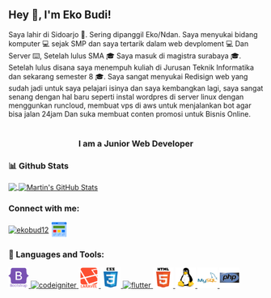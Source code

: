 ## Hey 👋, I'm Eko Budi!


Saya lahir di Sidoarjo 💒. Sering dipanggil Eko/Ndan. Saya menyukai bidang komputer 💻 sejak SMP  dan saya tertarik dalam web devploment 💻  Dan Server ⌨️, Setelah lulus SMA 🎓 Saya masuk di magistra surabaya 🎓. Setelah lulus disana saya menempuh kuliah di Jurusan Teknik Informatika dan sekarang semester 8 🎓.  Saya sangat menyukai Redisign web yang sudah jadi untuk saya pelajari isinya dan saya kembangkan lagi, saya sangat senang dengan hal baru seperti instal wordpres di server linux dengan menggunkan runcloud, membuat vps di aws untuk menjalankan bot agar bisa jalan 24jam Dan suka membuat conten promosi untuk Bisnis Online. 
<br/>
<br/>

<h3 align="center">I am a Junior Web Developer</h3>

### 📊 Github Stats
<a href='https://github.com/rahul-jha98/github-stats-transparent'>
  
<!-- ![Eko Budi  GitHub stats](https://github-readme-stats.vercel.app/api?username=ekobudigs&show_icons=true&theme=algolia)

[![Top Langs](https://github-readme-stats.vercel.app/api/top-langs/?username=ekobudigs&layout=compact)](https://github.com/ekobudigs/github-readme-stats) -->


<a href="https://github.com/ekobudigs">
  <img align="center" src="https://github-readme-stats.vercel.app/api/top-langs/?username=ekobudigs&hide=java,html,tex&title_color=ffffff&text_color=c9cacc&icon_color=2bbc8a&bg_color=1d1f21&langs_count=3" />
</a>
<a href="https://github.com/ekobudigs">
  <img align="center" src="https://github-readme-stats.vercel.app/api?username=ekobudigs&show_icons=true&line_height=27&count_private=true&title_color=ffffff&text_color=c9cacc&icon_color=2bbc8a&bg_color=1d1f21" alt="Martin's GitHub Stats" />
</a>



<h3 align="left">Connect with me:</h3>
<p align="left">
<a href="https://instagram.com/ekobud12" target="blank"><img align="center" src="https://raw.githubusercontent.com/rahuldkjain/github-profile-readme-generator/master/src/images/icons/Social/instagram.svg" alt="ekobud12" height="30" width="40" /></a>
<a href="https://ndan-eko.000webhostapp.com/" target="blank"><img align="center" src="https://raw.githubusercontent.com/ekobudigs/ekobudigs/main/website-design.png" alt="ekobud12"  /></a>
</p>

<h3 align="left">🔨 Languages and Tools:</h3>
<p align="left"> <a href="https://getbootstrap.com" target="_blank"> <img src="https://raw.githubusercontent.com/devicons/devicon/master/icons/bootstrap/bootstrap-plain-wordmark.svg" alt="bootstrap" width="40" height="40"/> </a> <a href="https://codeigniter.com" target="_blank"> <img src="https://cdn.worldvectorlogo.com/logos/codeigniter.svg" alt="codeigniter" width="40" height="40"/> </a> 
<a href="https://laravel.com/" target="_blank"> <img src="https://raw.githubusercontent.com/devicons/devicon/master/icons/laravel/laravel-plain-wordmark.svg" alt="laravel" width="40" height="40"/> </a>
<a href="https://www.w3schools.com/css/" target="_blank"> <img src="https://raw.githubusercontent.com/devicons/devicon/master/icons/css3/css3-original-wordmark.svg" alt="css3" width="40" height="40"/> </a>  <a href="https://flutter.dev" target="_blank"> <img src="https://www.vectorlogo.zone/logos/flutterio/flutterio-icon.svg" alt="flutter" width="40" height="40"/> </a> <a href="https://www.w3.org/html/" target="_blank"> <img src="https://raw.githubusercontent.com/devicons/devicon/master/icons/html5/html5-original-wordmark.svg" alt="html5" width="40" height="40"/> </a> <a href="https://www.linux.org/" target="_blank"> <img src="https://raw.githubusercontent.com/devicons/devicon/master/icons/linux/linux-original.svg" alt="linux" width="40" height="40"/> </a> <a href="https://www.mysql.com/" target="_blank"> <img src="https://raw.githubusercontent.com/devicons/devicon/master/icons/mysql/mysql-original-wordmark.svg" alt="mysql" width="40" height="40"/> </a> <a href="https://www.php.net" target="_blank"> <img src="https://raw.githubusercontent.com/devicons/devicon/master/icons/php/php-original.svg" alt="php" width="40" height="40"/> </a> </p>
